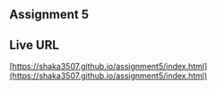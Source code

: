 ## Assignment 5

## Live URL

[https://shaka3507.github.io/assignment5/index.html](https://shaka3507.github.io/assignment5/index.html)

